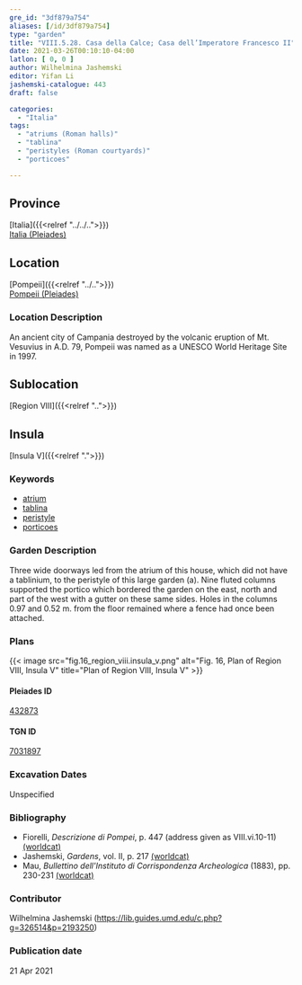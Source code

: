 ```yaml
---
gre_id: "3df879a754"
aliases: [/id/3df879a754]
type: "garden"
title: "VIII.5.28. Casa della Calce; Casa dell’Imperatore Francesco II"
date: 2021-03-26T00:10:10-04:00
latlon: [ 0, 0 ]
author: Wilhelmina Jashemski
editor: Yifan Li
jashemski-catalogue: 443
draft: false

categories:
  - "Italia"
tags:
  - "atriums (Roman halls)"
  - "tablina"
  - "peristyles (Roman courtyards)"
  - "porticoes"

---
```


## Province
[Italia]({{<relref "../../..">}}) \
[Italia (Pleiades)](https://pleiades.stoa.org/places/1052)

## Location
[Pompeii]({{<relref "../..">}}) \
[Pompeii (Pleiades)](https://pleiades.stoa.org/places/433032)

### Location Description
An ancient city of Campania destroyed by the volcanic eruption of Mt. Vesuvius in A.D. 79, Pompeii was named as a UNESCO World Heritage Site in 1997.

## Sublocation
[Region VIII]({{<relref "..">}})

## Insula
[Insula V]({{<relref ".">}})

### Keywords
 - [atrium](http://vocab.getty.edu/page/aat/300004097)
 - [tablina](http://vocab.getty.edu/page/aat/300004180)
 - [peristyle](http://vocab.getty.edu/page/aat/300080971)
 - [porticoes](http://vocab.getty.edu/page/aat/300004145)

### Garden Description
Three wide doorways led from the atrium of this house, which did not have a tablinium, to the peristyle of this large garden (a). Nine fluted columns supported the portico which bordered the garden on the east, north and part of the west with a gutter on these same sides. Holes in the columns 0.97 and 0.52 m. from the floor remained where a fence had once been attached.

### Plans
{{< image src="fig.16_region_viii.insula_v.png" alt="Fig. 16, Plan of  Region VIII, Insula V" title="Plan of  Region VIII, Insula V" >}}

#### Pleiades ID
[432873](https://pleiades.stoa.org/places/538911200)

#### TGN ID
[7031897](http://vocab.getty.edu/page/tgn/2053030)

###  Excavation Dates
Unspecified

### Bibliography
* Fiorelli, *Descrizione di Pompei*, p. 447 (address given as VIII.vi.10-11) [(worldcat)](http://www.worldcat.org/oclc/252039996)
* Jashemski, *Gardens*, vol. II, p. 217 [(worldcat)](http://www.worldcat.org/oclc/1113367431)
* Mau, *Bullettino dell'Instituto di Corrispondenza Archeologica* (1883), pp. 230-231 [(worldcat)](http://www.worldcat.org/oclc/823239162)


### Contributor
Wilhelmina Jashemski (https://lib.guides.umd.edu/c.php?g=326514&p=2193250)

### Publication date

21 Apr 2021
